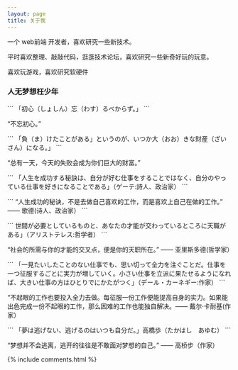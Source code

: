 ```yaml
---
layout: page
title: 关于我 
---
```


一个 web前端 开发者，喜欢研究一些新技术。
<p>
平时喜欢整理、敲敲代码，逛逛技术论坛，喜欢研究一些新奇好玩的玩意。
<p>
喜欢玩游戏，喜欢研究软硬件

<p>

<h3> 人无梦想枉少年 </h3>  

<p>
```
「初心（しょしん）忘（わす）るべからず。」
```
<p>
 “不忘初心。”
<p>
```
「負（ま）けたことがある」というのが、いつか大（おお）きな財産（ざいさん）になる。」
```
<p>
“总有一天，今天的失败会成为你们巨大的财富。”
<p>
```
「人生を成功する秘訣は、自分が好む仕事をすることではなく、自分のやっている仕事を好きになることである」（ゲーテ:詩人、政治家）
```
<p>
```
“人生成功的秘诀，不是去做自己喜欢的工作，而是喜欢上自己在做的工作。” —— 歌德(诗人、政治家）
```
<p> 
```
世間が必要としているものと、あなたの才能が交わっているところに天職がある」（アリストテレス:哲学者）
```
<p>
“社会的所需与你的才能的交叉点，便是你的天职所在。” —— 亚里斯多德(哲学家）
<p> 
```
「一見たいしたことのない仕事でも、思い切って全力を注ぐことだ。仕事を一つ征服するごとに実力が増していく。小さい仕事を立派に果たせるようになれば、大きい仕事の方はひとりでにかたがつく」（デール・カーネギー:作家）
```
<p>
“不起眼的工作也要投入全力去做。每征服一份工作便能提高自身的实力。如果能出色完成一份不起眼的工作，那么困难的工作也能独自解决。—— 戴尔·卡耐基(作家）

<p> 
```
「夢は逃げない、逃げるのはいつも自分だ。」高橋歩（たかはし　あゆむ）
```
<p>
“梦想并不会逃离，逃开的往往是不敢面对梦想的自己。” —— 高桥步（作家）
<p> 


{% include comments.html %}


